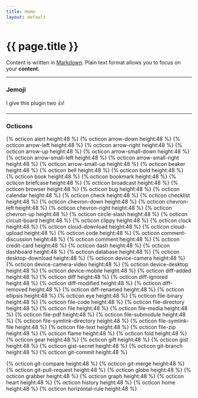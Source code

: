 ```yaml
---
title: Home
layout: default
---
```


# {{ page.title }}

Content is written in [Markdown](https://learnxinyminutes.com/docs/markdown/). Plain text format allows you to focus on your **content**.

-----

### Jemoji
I give this plugin two :+1:!

-----

### Octicons
{% octicon alert 									height:48 %}
{% octicon arrow-down 						height:48 %}
{% octicon arrow-left 						height:48 %}
{% octicon arrow-right 						height:48 %}
{% octicon arrow-up 							height:48 %}
{% octicon arrow-small-down 			height:48 %}
{% octicon arrow-small-left 			height:48 %}
{% octicon arrow-small-right 			height:48 %}
{% octicon arrow-small-up 				height:48 %}
{% octicon beaker 								height:48 %}
{% octicon bell 									height:48 %}
{% octicon bold 									height:48 %}
{% octicon book 									height:48 %}
{% octicon bookmark 							height:48 %}
{% octicon briefcase 							height:48 %}
{% octicon broadcast 							height:48 %}
{% octicon browser 								height:48 %}
{% octicon bug 										height:48 %}
{% octicon calendar 							height:48 %}
{% octicon check 									height:48 %}
{% octicon checklist 							height:48 %}
{% octicon chevron-down 					height:48 %}
{% octicon chevron-left 					height:48 %}
{% octicon chevron-right 					height:48 %}
{% octicon chevron-up 						height:48 %}
{% octicon circle-slash 					height:48 %}
{% octicon circuit-board 					height:48 %}
{% octicon clippy 								height:48 %}
{% octicon clock 									height:48 %}
{% octicon cloud-download 				height:48 %}
{% octicon cloud-upload 					height:48 %}
{% octicon code 									height:48 %}
{% octicon comment-discussion 		height:48 %}
{% octicon comment 								height:48 %}
{% octicon credit-card 						height:48 %}
{% octicon dash 									height:48 %}
{% octicon dashboard 							height:48 %}
{% octicon database 							height:48 %}
{% octicon desktop-download 			height:48 %}
{% octicon device-camera 					height:48 %}
{% octicon device-camera-video 		height:48 %}
{% octicon device-desktop 				height:48 %}
{% octicon device-mobile 					height:48 %}
{% octicon diff-added 						height:48 %}
{% octicon diff 									height:48 %}
{% octicon diff-ignored 					height:48 %}
{% octicon diff-modified 					height:48 %}
{% octicon diff-removed 					height:48 %}
{% octicon diff-renamed 					height:48 %}
{% octicon ellipsis 							height:48 %}
{% octicon eye 										height:48 %}
{% octicon file-binary 						height:48 %}
{% octicon file-code 							height:48 %}
{% octicon file-directory 				height:48 %}
{% octicon file 									height:48 %}
{% octicon file-media 						height:48 %}
{% octicon file-pdf 							height:48 %}
{% octicon file-submodule 				height:48 %}
{% octicon file-symlink-directory height:48 %}
{% octicon file-symlink-file 			height:48 %}
{% octicon file-text 							height:48 %}
{% octicon file-zip 							height:48 %}
{% octicon flame 									height:48 %}
{% octicon fold 									height:48 %}
{% octicon gear 									height:48 %}
{% octicon gift 									height:48 %}
{% octicon gist 									height:48 %}
{% octicon gist-secret 						height:48 %}
{% octicon git-branch 						height:48 %}
{% octicon git-commit 						height:48 %}

{% octicon git-compare 						height:48 %}
{% octicon git-merge 							height:48 %}
{% octicon git-pull-request 			height:48 %}
{% octicon globe 									height:48 %}
{% octicon grabber 								height:48 %}
{% octicon graph 									height:48 %}
{% octicon heart 									height:48 %}
{% octicon history 								height:48 %}
{% octicon home 									height:48 %}
{% octicon horizontal-rule 				height:48 %}
